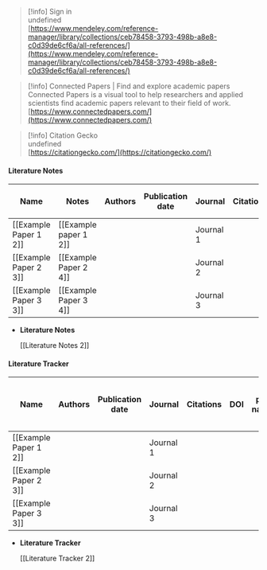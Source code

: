 > [!info] Sign in  
> undefined  
> [https://www.mendeley.com/reference-manager/library/collections/ceb78458-3793-498b-a8e8-c0d39de6cf6a/all-references/](https://www.mendeley.com/reference-manager/library/collections/ceb78458-3793-498b-a8e8-c0d39de6cf6a/all-references/)  

> [!info] Connected Papers | Find and explore academic papers  
> Connected Papers is a visual tool to help researchers and applied scientists find academic papers relevant to their field of work.  
> [https://www.connectedpapers.com/](https://www.connectedpapers.com/)  

> [!info] Citation Gecko  
> undefined  
> [https://citationgecko.com/](https://citationgecko.com/)  

  

  

#### Literature Notes

|Name|Notes|Authors|Publication date|Journal|Citations|DOI|pdf name|Literature Type|Relevant project(s)|Key terms|Status|Core paper?|Summary|Objective of study|Key Results|Theory|Materials|Methods|Conclusions|Future work suggested|Critiques|Key connected papers|
|---|---|---|---|---|---|---|---|---|---|---|---|---|---|---|---|---|---|---|---|---|---|---|
|[[Example Paper 1 2]]|[[Example paper 1 2]]|||Journal 1||||Review Paper|Project 1,Project 2|Tag 1|Ready to start|Yes|||||||||||
|[[Example Paper 2 3]]|[[Example Paper 2 4]]|||Journal 2||||Paper|Project 2|Tag 2|Finished|No|||||||||||
|[[Example Paper 3 3]]|[[Example Paper 3 4]]|||Journal 3||||Paper|Project 1|Tag 3|Ready to start|No|||||||||||

  
  

- **Literature Notes**
    
    [[Literature Notes 2]]
    

  

#### Literature Tracker

|Name|Authors|Publication date|Journal|Citations|DOI|pdf name|Literature Type|Relevant to PhD?|Relevant project(s)|Key terms|Status|Core paper?|Related to Literature Notes (Column)|
|---|---|---|---|---|---|---|---|---|---|---|---|---|---|
|[[Example Paper 1 2]]|||Journal 1||||Review Paper|yes|Project 1, Project 2|Tag 1|Ready to start|[x]|[[Example paper 1 2]]|
|[[Example Paper 2 3]]|||Journal 2||||Paper|yes|Project 2|Tag 2|Finished|[ ]|[[Example Paper 2 4]]|
|[[Example Paper 3 3]]|||Journal 3||||Paper|yes|Project 1|Tag 3|Ready to start|[ ]|[[Example Paper 3 4]]|

  
  

- **Literature Tracker**
    
    [[Literature Tracker 2]]